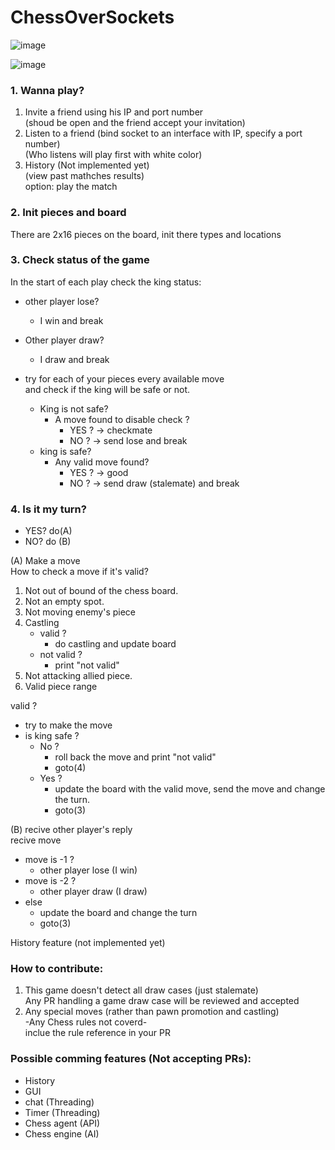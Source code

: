 # ChessOverSockets
![image](https://github.com/abdalrahmanshaban0/ChessOverSockets/assets/126330281/d6a99fb2-f9f4-4dd4-93e5-233ef582f59a)

![image](https://github.com/abdalrahmanshaban0/ChessOverSockets/assets/126330281/73198e7f-a210-4168-a4a3-c6759330d747)

### 1. Wanna play?<br>
1. Invite a friend using his IP and port number<br>
   (shoud be open and the friend accept your invitation)
2. Listen to a friend
   (bind socket to an interface with IP, specify a port number)<br>
   (Who listens will play first with white color)
3. History (Not implemented yet) <br>
   (view past mathches results)<br>
   option: play the match
### 2. Init pieces and board<br>
There are 2x16 pieces on the board, init there types and locations
### 3. Check status of the game<br>
In the start of each play check the king status:<br>
- other player lose?<br>
    - I win and break<br>
- Other player draw?<br>
    - I draw and break<br>

- try for each of your pieces every available move<br>
  and check if the king will be safe or not.<br>
     - King is not safe?<br>
          - A move found to disable check ?<br>
             - YES ?  -> checkmate<br>
             - NO ?   -> send lose and break<br>
     - king is safe?<br>
          - Any valid move found?<br>
             - YES ? ->  good<br>
             - NO ?  -> send draw (stalemate) and break<br>

### 4. Is it my turn?<br>
- YES?   do(A)<br>
- NO?    do (B)<br>

(A) Make a move<br>
How to check a move if it's valid?<br>
   1. Not out of bound of the chess board.<br>
   2. Not an empty spot.<br>
   3. Not moving enemy's piece<br>
   4. Castling<br>
      - valid ? <br>
         - do castling and update board<br>
      - not valid ? <br>
         - print "not valid"<br>
   5. Not attacking allied piece.<br>
   6. Valid piece range<br>

valid ? <br>
   - try to make the move<br>
   - is king safe ?<br>
      - No ? <br>
         - roll back the move and print "not valid"<br>
         - goto(4)<br>
      - Yes ? <br>
         - update the board with the valid move, send the move and change the turn.<br>
         - goto(3)<br>

(B) recive other player's reply<br> 
recive move<br> 
   - move is -1 ? <br> 
      - other player lose (I win)<br> 
   - move is -2 ? <br> 
      - other player draw (I draw)<br> 
   - else<br> 
      - update the board and change the turn<br> 
      - goto(3)<br> 

History feature (not implemented yet)<br>

### How to contribute:<br>
1. This game doesn't detect all draw cases (just stalemate)<br>
    Any PR handling a game draw case will be reviewed and accepted<br>
2. Any special moves (rather than pawn promotion and castling)<br>
    -Any Chess rules not coverd-<br>
    inclue the rule reference in your PR<br>

### Possible comming features (Not accepting PRs):<br>
 - History<br>
 - GUI<br>
 - chat (Threading)<br>
 - Timer (Threading)<br>
 - Chess agent (API)<br>
 - Chess engine (AI)<br>
